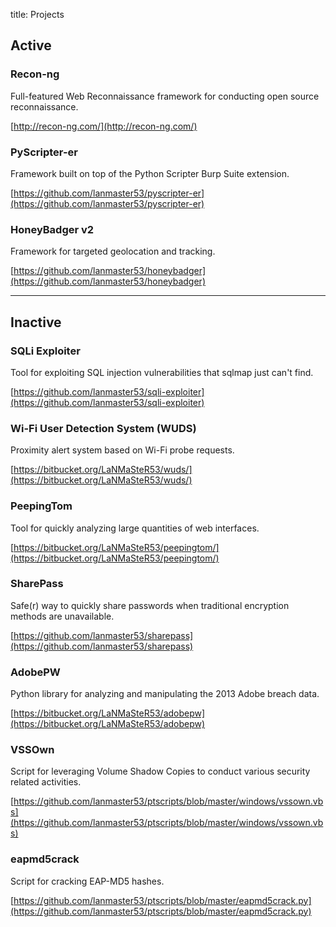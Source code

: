 title: Projects

## Active

### Recon-ng

Full-featured Web Reconnaissance framework for conducting open source reconnaissance.

[http://recon-ng.com/](http://recon-ng.com/)

### PyScripter-er

Framework built on top of the Python Scripter Burp Suite extension.

[https://github.com/lanmaster53/pyscripter-er](https://github.com/lanmaster53/pyscripter-er)

### HoneyBadger v2

Framework for targeted geolocation and tracking.

[https://github.com/lanmaster53/honeybadger](https://github.com/lanmaster53/honeybadger)

---

## Inactive

### SQLi Exploiter

Tool for exploiting SQL injection vulnerabilities that sqlmap just can't find.

[https://github.com/lanmaster53/sqli-exploiter](https://github.com/lanmaster53/sqli-exploiter)

### Wi-Fi User Detection System (WUDS)

Proximity alert system based on Wi-Fi probe requests.

[https://bitbucket.org/LaNMaSteR53/wuds/](https://bitbucket.org/LaNMaSteR53/wuds/)

### PeepingTom

Tool for quickly analyzing large quantities of web interfaces.

[https://bitbucket.org/LaNMaSteR53/peepingtom/](https://bitbucket.org/LaNMaSteR53/peepingtom/)

### SharePass

Safe(r) way to quickly share passwords when traditional encryption methods are unavailable.

[https://github.com/lanmaster53/sharepass](https://github.com/lanmaster53/sharepass)

### AdobePW

Python library for analyzing and manipulating the 2013 Adobe breach data.

[https://bitbucket.org/LaNMaSteR53/adobepw](https://bitbucket.org/LaNMaSteR53/adobepw)

### VSSOwn

Script for leveraging Volume Shadow Copies to conduct various security related activities.

[https://github.com/lanmaster53/ptscripts/blob/master/windows/vssown.vbs](https://github.com/lanmaster53/ptscripts/blob/master/windows/vssown.vbs)

### eapmd5crack

Script for cracking EAP-MD5 hashes.

[https://github.com/lanmaster53/ptscripts/blob/master/eapmd5crack.py](https://github.com/lanmaster53/ptscripts/blob/master/eapmd5crack.py)
